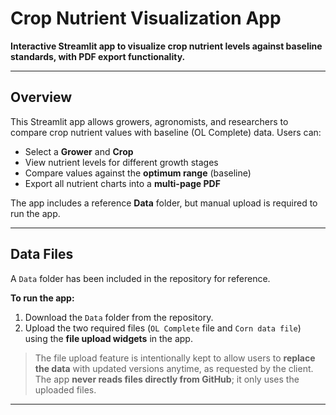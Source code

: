 # Crop Nutrient Visualization App

**Interactive Streamlit app to visualize crop nutrient levels against baseline standards, with PDF export functionality.**

---

## Overview

This Streamlit app allows growers, agronomists, and researchers to compare crop nutrient values with baseline (OL Complete) data. Users can:

- Select a **Grower** and **Crop**
- View nutrient levels for different growth stages
- Compare values against the **optimum range** (baseline)
- Export all nutrient charts into a **multi-page PDF**

The app includes a reference **Data** folder, but manual upload is required to run the app.

---

## Data Files

A `Data` folder has been included in the repository for reference.

**To run the app:**

1. Download the `Data` folder from the repository.
2. Upload the two required files (`OL Complete` file and `Corn data file`) using the **file upload widgets** in the app.

> The file upload feature is intentionally kept to allow users to **replace the data** with updated versions anytime, as requested by the client.  
> The app **never reads files directly from GitHub**; it only uses the uploaded files.

---

